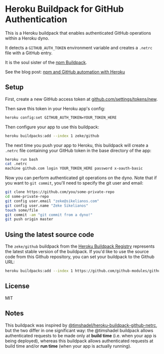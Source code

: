 # Heroku Buildpack for GitHub Authentication

This is a Heroku buildpack that enables authenticated GitHub operations
within a Heroku dyno.

It detects a `GITHUB_AUTH_TOKEN` environment variable and creates a `.netrc`
file with a GitHub entry.

It is the soul sister of the [npm Buildpack](https://github.com/zeke/npm-buildpack).

See the blog post: [npm and GitHub automation with Heroku](http://zeke.sikelianos.com/npm-and-github-automation-with-heroku)

## Setup

First, create a new GitHub access token at
[github.com/settings/tokens/new](https://github.com/settings/tokens/new).

Then save this token in your Heroku app's config:

```sh
heroku config:set GITHUB_AUTH_TOKEN=YOUR_TOKEN_HERE
```

Then configure your app to use this buildpack:

```sh
heroku buildpacks:add --index 1 zeke/github
```

The next time you push your app to Heroku, this buildpack will create a
`.netrc` file containing your GitHub token in the base directory of the app:

```sh
heroku run bash
cat .netrc
machine github.com login YOUR_TOKEN_HERE password x-oauth-basic
```

Now you can perform authenticated git operations on the dyno. Note that if
you want to `git commit`, you'll need to specify the git user and email:

```sh
git clone https://github.com/you/some-private-repo
cd some-private-repo
git config user.email "zeke@sikelianos.com"
git config user.name "Zeke Sikelianos"
touch some/file
git commit -am "git commit from a dyno!"
git push origin master
```

## Using the latest source code
The `zeke/github` buildpack from the [Heroku Buildpack Registry](https://devcenter.heroku.com/articles/buildpack-registry) represents the latest stable version of the buildpack. If you'd like to use the source code from this Github repository, you can set your buildpack to the Github URL:

```sh
heroku buildpacks:add --index 1 https://github.com/github-modules/github-buildpack
```

## License

MIT

## Notes

This buildpack was inspired by [@timshadel/heroku-buildpack-github-netrc](https://github.com/timshadel/heroku-buildpack-github-netrc),
but the two differ in one significant way: the @timshadel buildpack
allows authenticated requests to be made only at **build time** (i.e. when your app is
being deployed), whereas this buildpack allows authenticated requests at
 build time and/or **run time** (when your app is actually running).
